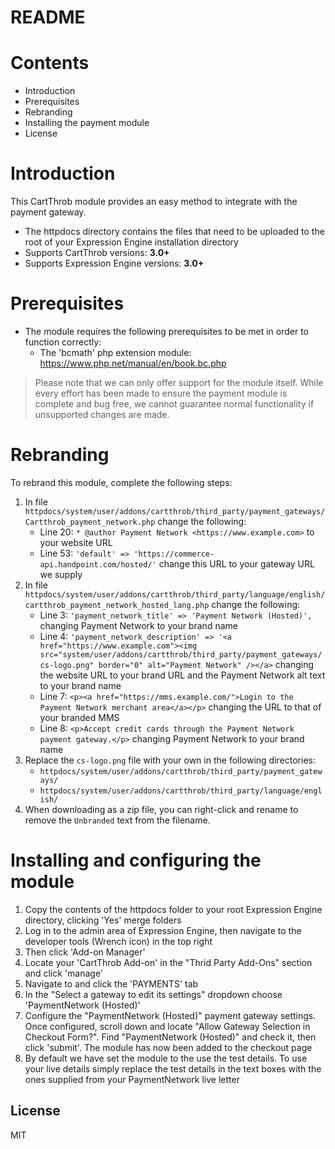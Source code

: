 # README

# Contents

- Introduction
- Prerequisites
- Rebranding
- Installing the payment module
- License

# Introduction

This CartThrob module provides an easy method to integrate with the payment gateway.
 - The httpdocs directory contains the files that need to be uploaded to the root of your Expression Engine installation directory
 - Supports CartThrob versions: **3.0+**
 - Supports Expression Engine versions: **3.0+**

# Prerequisites

- The module requires the following prerequisites to be met in order to function correctly:
    - The 'bcmath' php extension module: https://www.php.net/manual/en/book.bc.php

> Please note that we can only offer support for the module itself. While every effort has been made to ensure the payment module is complete and bug free, we cannot guarantee normal functionality if unsupported changes are made.

# Rebranding

To rebrand this module, complete the following steps:

1. In file `httpdocs/system/user/addons/cartthrob/third_party/payment_gateways/Cartthrob_payment_network.php` change the following:
	- Line 20: `* @author Payment Network <https://www.example.com>` to your website URL
	- Line 53: `'default' => 'https://commerce-api.handpoint.com/hosted/'` change this URL to your gateway URL we supply
2. In file `httpdocs/system/user/addons/cartthrob/third_party/language/english/cartthrob_payment_network_hosted_lang.php` change the following:
	- Line 3: `'payment_network_title' => 'Payment Network (Hosted)',` changing Payment Network to your brand name
	- Line 4: `'payment_network_description' => '<a href="https://www.example.com"><img src="system/user/addons/cartthrob/third_party/payment_gateways/cs-logo.png" border="0" alt="Payment Network" /></a>` changing the  website URL to your brand URL and the Payment Network alt text to your brand name
	- Line 7: `<p><a href="https://mms.example.com/">Login to the Payment Network merchant area</a></p>` changing the URL to that of your branded MMS
	- Line 8: `<p>Accept credit cards through the Payment Network payment gateway.</p>` changing Payment Network to your brand name
3. Replace the `cs-logo.png` file with your own in the following directories:
	- `httpdocs/system/user/addons/cartthrob/third_party/payment_gateways/`
	- `httpdocs/system/user/addons/cartthrob/third_party/language/english/`
4. When downloading as a zip file, you can right-click and rename to remove the `Unbranded` text from the filename.

# Installing and configuring the module

1. Copy the contents of the httpdocs folder to your root Expression Engine directory, clicking 'Yes' merge folders
2. Log in to the admin area of Expression Engine, then navigate to the developer tools (Wrench icon) in the top right
3. Then click 'Add-on Manager'
4. Locate your 'CartThrob Add-on' in the "Thrid Party Add-Ons" section and click 'manage'
5. Navigate to and click the 'PAYMENTS' tab
6. In the "Select a gateway to edit its settings" dropdown choose 'PaymentNetwork (Hosted)'
7. Configure the "PaymentNetwork (Hosted)" payment gateway settings. Once configured, scroll down and locate "Allow Gateway Selection in Checkout Form?". Find "PaymentNetwork (Hosted)" and check it, then click 'submit'. The module has now been added to the checkout page
8. By default we have set the module to the use the test details. To use your live details simply replace the test details in the text boxes with the ones supplied from your PaymentNetwork live letter

License
----
MIT
